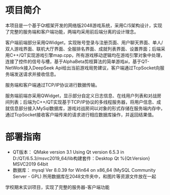 # 项目简介

本项目是一个基于Qt框架开发的网络版2048游戏系统，采用C/S架构设计，实现了完整的服务端和客户端功能，两端均采用前后端分离的设计理念。

客户端前端部分采用QWidget，实现账号登录与注册页面、用户聊天界面、单人/双人游戏界面、联机大厅界面、全服排名界面、成就列表界面、设置界面；后端采用C++/QT实现游戏引擎map.cpp，所有游戏移动逻辑均在游戏引擎对象中处理，连接了控件的信号与槽，基于AlphaBeta剪枝算法的简单游戏ai，基于QT-NetWork接入DeepSeek Api给出当前游戏局势建议，客户端通过TcpSocket向服务端发送请求并接收信息。

服务端和客户端通过TCP/IP协议进行数据传输。

服务端前端亦采用QWidget，显示部分自定义日志信息、在线用户列表和对战房间列表；后端为C++/QT实现基于TCP/IP协议的多线程服务器，将用户信息、成就信息部分接入MySql数据库，游戏对战房间以对象的形式存储在服务端内存中，通过TcpSocket接收客户端传来的请求进行相应数据库操作，并返回结果值。

# 部署指南

- QT版本：
  QMake version 3.1
  Using Qt version 6.5.3 in D:/QT/6.5.3/msvc2019_64/lib构建套件：Desktop Qt %{Qt:Version} MSVC2019 64bit
- 数据库：
  mysql  Ver 8.0.39 for Win64 on x86_64 (MySQL Community Server - GPL)
  所用数据库在2048文件夹中，和图片等资源文件放在一起

学校期末实训项目，实现了完整的服务器-客户端功能

